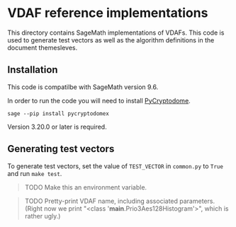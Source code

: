 # VDAF reference implementations

This directory contains SageMath implementations of VDAFs. This code is used to
generate test vectors as well as the algorithm definitions in the document
themesleves.

## Installation

This code is compatilbe with SageMath version 9.6.

In order to run the code you will need to install
[PyCryptodome](https://pycryptodome.readthedocs.io/en/latest/index.html).

```
sage --pip install pycryptodomex
```

Version 3.20.0 or later is required.

## Generating test vectors

To generate test vectors, set the value of `TEST_VECTOR` in `common.py` to
`True` and run `make test`.

> TODO Make this an environment variable.

> TODO Pretty-print VDAF name, including associated parameters. (Right now we
> print "<class '__main__.Prio3Aes128Histogram'>", which is rather ugly.)
